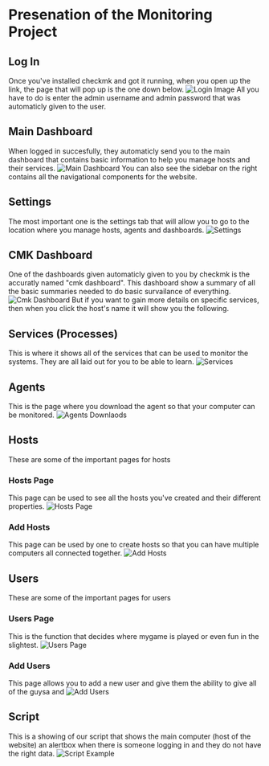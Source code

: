 
# Presenation of the Monitoring Project

## Log In
Once you've installed checkmk and got it running, when you open up the link, the page that will pop up is the one down below.
![Login Image](./presentationImages/login.png)
All you have to do is enter the admin username and admin password that was automaticly given to the user.
## Main Dashboard
When logged in succesfully, they automaticly send you to the main dashboard that contains basic information to help you manage hosts and their services.
![Main Dashboard](./presentationImages/maindashboard.png)
You can also see the sidebar on the right contains all the navigational components for the website.
## Settings
The most important one is the settings tab that will allow you to go to the location where you manage hosts, agents and dashboards.
![Settings](./presentationImages/settings.png)
## CMK Dashboard
One of the dashboards given automaticly given to you by checkmk is the accuratly named "cmk dashboard". This dashboard show a summary of all the basic summaries needed to do basic survailance of everything.
![Cmk Dashboard](./presentationImages/cmkdashboard.png)
But if you want to gain more details on specific services, then when you click the host's name it will show you the following.
## Services (Processes)
This is where it shows all of the services that can be used to monitor the systems. They are all laid out for you to be able to learn.
![Services](./presentationImages/services.png)
## Agents
This is the page where you download the agent so that your computer can be monitored.
![Agents Downlaods](./presentationImages/agents.png)
## Hosts
These are some of the important pages for hosts
### Hosts Page 
This page can be used to see all the hosts you've created and their different properties.
![Hosts Page](./presentationImages/hosts.png)
### Add Hosts
This page can be used by one to create hosts so that you can have multiple computers all connected together.
![Add Hosts](./presentationImages/addhosts.png)
## Users
These are some of the important pages for users
### Users Page
This is the function that decides where mygame is played or even fun in the slightest.
![Users Page](./presentationImages/users.png)
### Add Users
This page allows you to add a new user and give them the ability to give all of the guysa and
![Add Users](./presentationImages/adduser.png)
## Script
This is a showing of our script that shows the main computer (host of the website) an alertbox when there is someone logging in and they do not have the right data.
![Script Example](./presentationImages/script.jpg)
